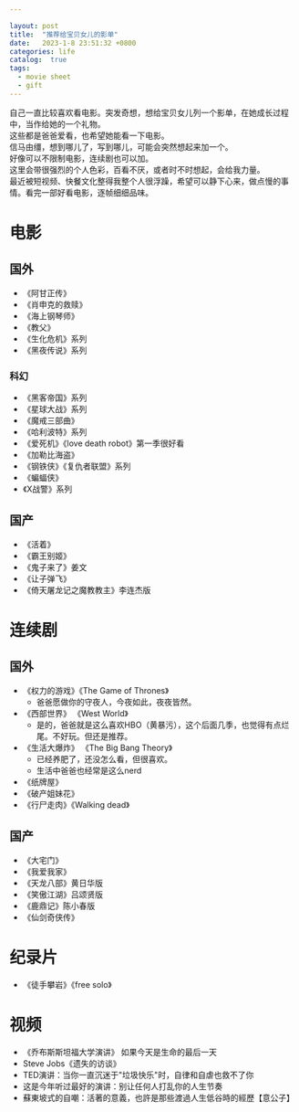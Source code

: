 ```yaml
---

layout: post
title:  "推荐给宝贝女儿的影单"
date:   2023-1-8 23:51:32 +0800
categories: life
catalog:  true
tags:
  - movie sheet
  - gift
---
```


自己一直比较喜欢看电影。突发奇想，想给宝贝女儿列一个影单，在她成长过程中，当作给她的一个礼物。  
这些都是爸爸爱看，也希望她能看一下电影。  
信马由缰，想到哪儿了，写到哪儿，可能会突然想起来加一个。
<br>
好像可以不限制电影，连续剧也可以加。  
这里会带很强烈的个人色彩，百看不厌，或者时不时想起，会给我力量。  
最近被短视频、快餐文化整得我整个人很浮躁，希望可以静下心来，做点慢的事情。看完一部好看电影，逐帧细细品味。

# 电影
## 国外
* 《阿甘正传》
* 《肖申克的救赎》
* 《海上钢琴师》
* 《教父》
* 《生化危机》系列
*  《黑夜传说》系列
### 科幻
* 《黑客帝国》系列
* 《星球大战》系列
* 《魔戒三部曲》
* 《哈利波特》系列
* 《爱死机》《love death robot》第一季很好看
* 《加勒比海盗》
* 《钢铁侠》《复仇者联盟》系列
* 《蝙蝠侠》
* 《X战警》系列

## 国产
* 《活着》
* 《霸王别姬》
* 《鬼子来了》姜文
* 《让子弹飞》
* 《倚天屠龙记之魔教教主》李连杰版
# 连续剧
## 国外
* 《权力的游戏》《The Game of Thrones》
  * 爸爸愿做你的守夜人，今夜如此，夜夜皆然。
* 《西部世界》 《West World》
  * 是的，爸爸就是这么喜欢HBO（黄暴污），这个后面几季，也觉得有点烂尾。不好玩。但还是推荐。
* 《生活大爆炸》 《The Big Bang Theory》
  * 已经养肥了，还没怎么看，但很喜欢。
  * 生活中爸爸也经常是这么nerd
* 《纸牌屋》
* 《破产姐妹花》
* 《行尸走肉》《Walking dead》
## 国产
* 《大宅门》
* 《我爱我家》
* 《天龙八部》黄日华版
* 《笑傲江湖》吕颂贤版
* 《鹿鼎记》陈小春版
* 《仙剑奇侠传》

# 纪录片
* 《徒手攀岩》《free solo》

# 视频
* 《乔布斯斯坦福大学演讲》 如果今天是生命的最后一天
*  Steve Jobs《遗失的访谈》
*  TED演讲：当你一直沉迷于"垃圾快乐"时，自律和自虐也救不了你
*  这是今年听过最好的演讲：别让任何人打乱你的人生节奏
*  蘇東坡式的自嘲：活著的意義，也許是那些渡過人生低谷時的經歷【意公子】


